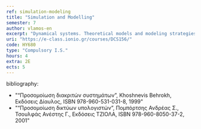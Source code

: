 ```yaml
---
ref: simulation-modeling
title: "Simulation and Modelling"
semester: 7
author: vlamos-en
excerpt: "Dynamical systems. Theoretical models and modeling strategies. Evolution in time and space. Scale effects and multi-scale modeling. Explicit models for computer science and natural hazards. Queueing Theory. Fundamental Concepts of Queueing. TheoryThe M/M/1 Queue. The powerfulness of Simulation. Simulation strategies. Effective simulation codes for explicit theoretical models.  Simulation of deterministic and stochastic dynamic systems. Analysis of simulation results and evaluation. "
uri: "https://e-class.ionio.gr/courses/DCS156/"
code: ΗΥ680
type: "Compulsory I.S."
hours: 4
extra: 2Ε
ects: 5
--- 
```



bibliography: 
  - "“Προσομοίωση διακριτών συστημάτων”, Khoshnevis Behrokh, Εκδόσεις Δίαυλος, ISBN 978-960-531-031-8, 1999"
  - "“Προσομοίωση δικτύων υπολογιστών”, Πομπόρτσης Ανδρέας Σ., Τσουλφάς Ανέστης Γ., Εκδόσεις ΤΖΙΟΛΑ, ISBN 978-960-8050-37-2, 2001"
  

